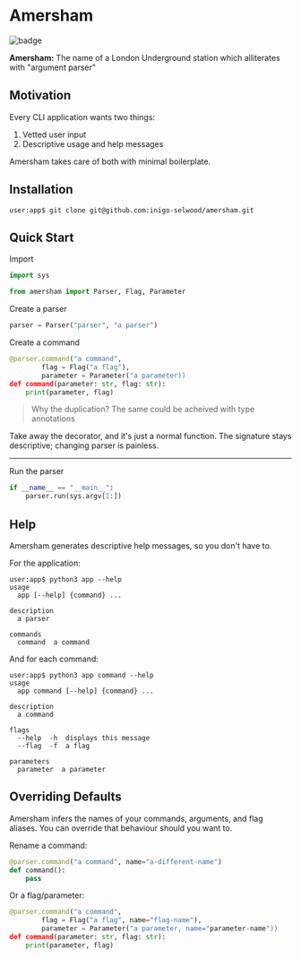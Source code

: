 # Amersham

![badge](https://img.shields.io/endpoint?url=https://gist.githubusercontent.com/inigo-selwood/a15864cab2eed694c754703ad4b73181/raw/test.json)

**Amersham:** The name of a London Underground station which alliterates with "argument parser"

## Motivation

Every CLI application wants two things:

1. Vetted user input
2. Descriptive usage and help messages

Amersham takes care of both with minimal boilerplate.

## Installation

```
user:app$ git clone git@github.com:inigo-selwood/amersham.git
```

## Quick Start

Import

``` python
import sys

from amersham import Parser, Flag, Parameter
```

Create a parser

``` python
parser = Parser("parser", "a parser")
```

Create a command

``` python
@parser.command("a command",
        flag = Flag("a flag"),
        parameter = Parameter("a parameter))
def command(parameter: str, flag: str):
    print(parameter, flag)
```

> Why the duplication? The same could be acheived with type annotations

Take away the decorator, and it's just a normal function. The signature stays descriptive; changing parser is painless.

---

Run the parser

``` python
if __name__ == "__main__":
    parser.run(sys.argv[1:])
```

## Help

Amersham generates descriptive help messages, so you don't have to.

For the application:

```
user:app$ python3 app --help
usage
  app [--help] {command} ...

description
  a parser

commands
  command  a command
```

And for each command:

```
user:app$ python3 app command --help
usage
  app command [--help] {command} ...

description
  a command

flags
  --help  -h  displays this message
  --flag  -f  a flag

parameters
  parameter  a parameter
```

## Overriding Defaults

Amersham infers the names of your commands, arguments, and flag aliases. You can override that behaviour should you want to.

Rename a command:

``` python
@parser.command("a command", name="a-different-name")
def command():
    pass
```

Or a flag/parameter:

``` python
@parser.command("a command",
        flag = Flag("a flag", name="flag-name"),
        parameter = Parameter("a parameter, name="parameter-name"))
def command(parameter: str, flag: str):
    print(parameter, flag)
```